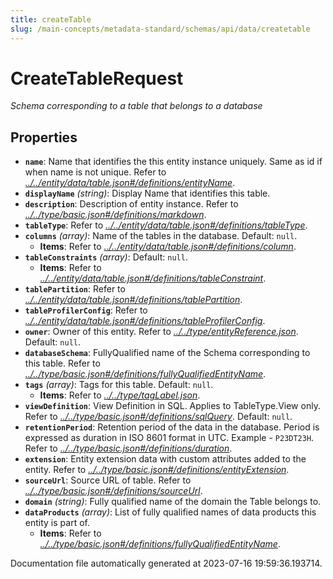 ```yaml
---
title: createTable
slug: /main-concepts/metadata-standard/schemas/api/data/createtable
---
```


# CreateTableRequest

*Schema corresponding to a table that belongs to a database*

## Properties

- **`name`**: Name that identifies the this entity instance uniquely. Same as id if when name is not unique. Refer to *[../../entity/data/table.json#/definitions/entityName](#/../entity/data/table.json#/definitions/entityName)*.
- **`displayName`** *(string)*: Display Name that identifies this table.
- **`description`**: Description of entity instance. Refer to *[../../type/basic.json#/definitions/markdown](#/../type/basic.json#/definitions/markdown)*.
- **`tableType`**: Refer to *[../../entity/data/table.json#/definitions/tableType](#/../entity/data/table.json#/definitions/tableType)*.
- **`columns`** *(array)*: Name of the tables in the database. Default: `null`.
  - **Items**: Refer to *[../../entity/data/table.json#/definitions/column](#/../entity/data/table.json#/definitions/column)*.
- **`tableConstraints`** *(array)*: Default: `null`.
  - **Items**: Refer to *[../../entity/data/table.json#/definitions/tableConstraint](#/../entity/data/table.json#/definitions/tableConstraint)*.
- **`tablePartition`**: Refer to *[../../entity/data/table.json#/definitions/tablePartition](#/../entity/data/table.json#/definitions/tablePartition)*.
- **`tableProfilerConfig`**: Refer to *[../../entity/data/table.json#/definitions/tableProfilerConfig](#/../entity/data/table.json#/definitions/tableProfilerConfig)*.
- **`owner`**: Owner of this entity. Refer to *[../../type/entityReference.json](#/../type/entityReference.json)*. Default: `null`.
- **`databaseSchema`**: FullyQualified name of the Schema corresponding to this table. Refer to *[../../type/basic.json#/definitions/fullyQualifiedEntityName](#/../type/basic.json#/definitions/fullyQualifiedEntityName)*.
- **`tags`** *(array)*: Tags for this table. Default: `null`.
  - **Items**: Refer to *[../../type/tagLabel.json](#/../type/tagLabel.json)*.
- **`viewDefinition`**: View Definition in SQL. Applies to TableType.View only. Refer to *[../../type/basic.json#/definitions/sqlQuery](#/../type/basic.json#/definitions/sqlQuery)*. Default: `null`.
- **`retentionPeriod`**: Retention period of the data in the database. Period is expressed as duration in ISO 8601 format in UTC. Example - `P23DT23H`. Refer to *[../../type/basic.json#/definitions/duration](#/../type/basic.json#/definitions/duration)*.
- **`extension`**: Entity extension data with custom attributes added to the entity. Refer to *[../../type/basic.json#/definitions/entityExtension](#/../type/basic.json#/definitions/entityExtension)*.
- **`sourceUrl`**: Source URL of table. Refer to *[../../type/basic.json#/definitions/sourceUrl](#/../type/basic.json#/definitions/sourceUrl)*.
- **`domain`** *(string)*: Fully qualified name of the domain the Table belongs to.
- **`dataProducts`** *(array)*: List of fully qualified names of data products this entity is part of.
  - **Items**: Refer to *[../../type/basic.json#/definitions/fullyQualifiedEntityName](#/../type/basic.json#/definitions/fullyQualifiedEntityName)*.


Documentation file automatically generated at 2023-07-16 19:59:36.193714.
